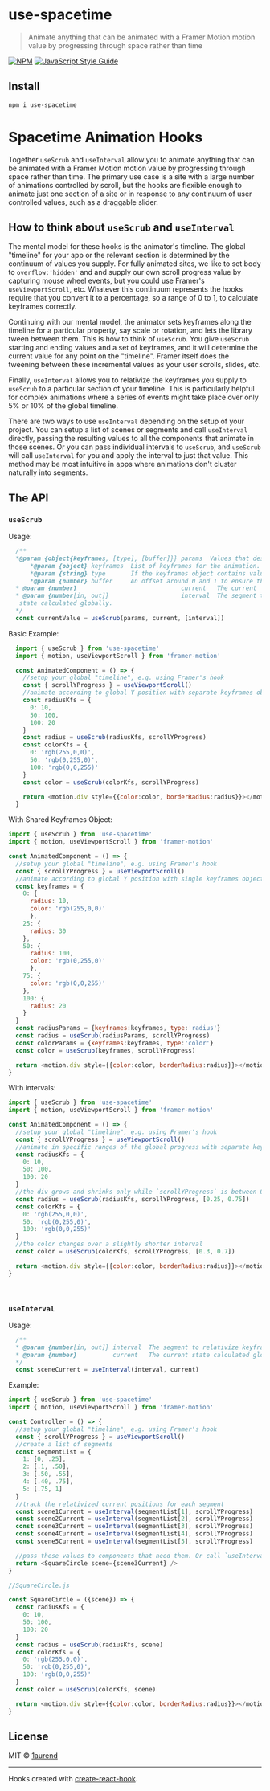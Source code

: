 # use-spacetime

> Animate anything that can be animated with a Framer Motion motion value by progressing through space rather than time

[![NPM](https://img.shields.io/npm/v/use-spacetime.svg)](https://www.npmjs.com/package/use-spacetime) [![JavaScript Style Guide](https://img.shields.io/badge/code_style-standard-brightgreen.svg)](https://standardjs.com)

## Install

```bash
npm i use-spacetime
```

# Spacetime Animation Hooks

Together `useScrub` and `useInterval` allow you to animate anything that can be animated with a Framer Motion motion value by progressing through space rather than time. The primary use case is a site with a large number of animations controlled by scroll, but the hooks are flexible enough to animate just one section of a site or in response to any continuum of user controlled values, such as a draggable slider.

## How to think about `useScrub` and `useInterval`

The mental model for these hooks is the animator's timeline. The global "timeline" for your app or the relevant section is determined by the continuum of values you supply. For fully animated sites, we like to set body to `overflow:'hidden'` and and supply our own scroll progress value by capturing mouse wheel events, but you could use Framer's `useViewportScroll`, etc. Whatever this continuum represents the hooks require that you convert it to a percentage, so a range of 0 to 1, to calculate keyframes correctly.

Continuing with our mental model, the animator sets keyframes along the timeline for a particular property, say scale or rotation, and lets the library tween between them. This is how to think of `useScrub`. You give `useScrub` starting and ending values and a set of keyframes, and it will determine the current value for any point on the "timeline". Framer itself does the tweening between these incremental values as your user scrolls, slides, etc.

Finally, `useInterval` allows you to relativize the keyframes you supply to `useScrub` to a particular section of your timeline. This is particularly helpful for complex animations where a series of events might take place over only 5% or 10% of the global timeline.

There are two ways to use `useInterval` depending on the setup of your project. You can setup a list of scenes or segments and call `useInterval` directly, passing the resulting values to all the components that animate in those scenes. Or you can pass individual intervals to `useScrub`, and `useScrub` will call `useInterval` for you and apply the interval to just that value. This method may be most intuitive in apps where animations don't cluster naturally into segments.

## The API

### `useScrub`

Usage:
```js
  /**
  *@param {object{keyframes, [type], [buffer]}} params  Values that describe the animation.
      *@param {object} keyframes  List of keyframes for the animation. Required.
      *@param {string} type       If the keyframes object contains values for more than one property, the name of the property being animated with this call to `useScrub`. Optional.
      *@param {number} buffer     An offset around 0 and 1 to ensure that 0 and 100 keyframes are always reached. Optional. Default = 0.05.
  * @param {number}                             current   The current
  * @param {number[in, out]}                    interval  The segment to relativize keyframes to.
   state calculated globally.
  */
  const currentValue = useScrub(params, current, [interval])
  ```
  Basic Example:
  ```js
    import { useScrub } from 'use-spacetime'
    import { motion, useViewportScroll } from 'framer-motion'

    const AnimatedComponent = () => {
      //setup your global "timeline", e.g. using Framer's hook
      const { scrollYProgress } = useViewportScroll()
      //animate according to global Y position with separate keyframes objects for each property
      const radiusKfs = {
        0: 10,
        50: 100,
        100: 20
      }
      const radius = useScrub(radiusKfs, scrollYProgress)
      const colorKfs = {
        0: 'rgb(255,0,0)',
        50: 'rgb(0,255,0)',
        100: 'rgb(0,0,255)'
      }
      const color = useScrub(colorKfs, scrollYProgress)

      return <motion.div style={{color:color, borderRadius:radius}}></motion.div>
    }
  ```

  With Shared Keyframes Object:
  ```js
  import { useScrub } from 'use-spacetime'
  import { motion, useViewportScroll } from 'framer-motion'

  const AnimatedComponent = () => {
    //setup your global "timeline", e.g. using Framer's hook
    const { scrollYProgress } = useViewportScroll()
    //animate according to global Y position with single keyframes object for the html element
    const keyframes = {
      0: {
        radius: 10,
        color: 'rgb(255,0,0)'
        },
      25: {
        radius: 30
      },
      50: {
        radius: 100,
        color: 'rgb(0,255,0)'
        },
      75: {
        color: 'rgb(0,0,255)'
      },
      100: {
        radius: 20
      }
    }
    const radiusParams = {keyframes:keyframes, type:'radius'}
    const radius = useScrub(radiusParams, scrollYProgress)
    const colorParams = {keyframes:keyframes, type:'color'}
    const color = useScrub(keyframes, scrollYProgress)

    return <motion.div style={{color:color, borderRadius:radius}}></motion.div>
  }
  ```
  With intervals:
  ```js
  import { useScrub } from 'use-spacetime'
  import { motion, useViewportScroll } from 'framer-motion'

  const AnimatedComponent = () => {
    //setup your global "timeline", e.g. using Framer's hook
    const { scrollYProgress } = useViewportScroll()
    //animate in specific ranges of the global progress with separate keyframes objects for each property
    const radiusKfs = {
      0: 10,
      50: 100,
      100: 20
    }
    //the div grows and shrinks only while `scrollYProgress` is between 0.25 and 0.75
    const radius = useScrub(radiusKfs, scrollYProgress, [0.25, 0.75])
    const colorKfs = {
      0: 'rgb(255,0,0)',
      50: 'rgb(0,255,0)',
      100: 'rgb(0,0,255)'
    }
    //the color changes over a slightly shorter interval
    const color = useScrub(colorKfs, scrollYProgress, [0.3, 0.7])

    return <motion.div style={{color:color, borderRadius:radius}}></motion.div>
  }
  ```

&nbsp;
### `useInterval`

Usage:
```js
  /**
  * @param {number[in, out]} interval  The segment to relativize keyframes to.
  * @param {number}          current   The current state calculated globally.
  */
  const sceneCurrent = useInterval(interval, current)
```
Example:
```js
import { useScrub } from 'use-spacetime'
import { motion, useViewportScroll } from 'framer-motion'

const Controller = () => {
  //setup your global "timeline", e.g. using Framer's hook
  const { scrollYProgress } = useViewportScroll()
  //create a list of segments
  const segmentList = {
    1: [0, .25],
    2: [.1, .50],
    3: [.50, .55],
    4: [.40, .75],
    5: [.75, 1]
  }
  //track the relativized current positions for each segment
  const scene1Current = useInterval(segmentList[1], scrollYProgress)
  const scene2Current = useInterval(segmentList[2], scrollYProgress)
  const scene3Current = useInterval(segmentList[3], scrollYProgress)
  const scene4Current = useInterval(segmentList[4], scrollYProgress)
  const scene5Current = useInterval(segmentList[5], scrollYProgress)

  //pass these values to components that need them. Or call `useInterval` for the appropriate segment in each component.
  return <SquareCircle scene={scene3Current} />
}
```
```js
//SquareCircle.js

const SquareCircle = ({scene}) => {
  const radiusKfs = {
    0: 10,
    50: 100,
    100: 20
  }
  const radius = useScrub(radiusKfs, scene)
  const colorKfs = {
    0: 'rgb(255,0,0)',
    50: 'rgb(0,255,0)',
    100: 'rgb(0,0,255)'
  }
  const color = useScrub(colorKfs, scene)

  return <motion.div style={{color:color, borderRadius:radius}}></motion.div>
}
```

## License

MIT © [1aurend](https://github.com/1aurend)

---

Hooks created with [create-react-hook](https://github.com/hermanya/create-react-hook).
